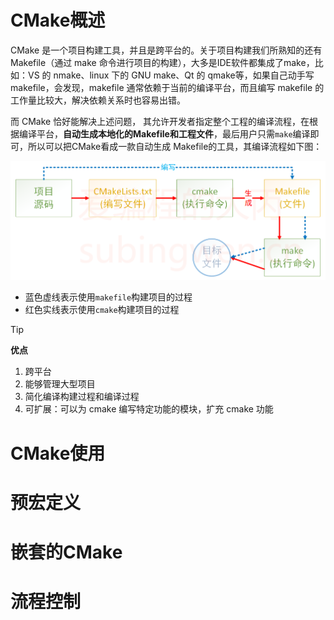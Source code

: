 # CMake概述

CMake 是一个项目构建工具，并且是跨平台的。关于项目构建我们所熟知的还有Makefile（通过 make 命令进行项目的构建），大多是IDE软件都集成了make，比如：VS 的 nmake、linux 下的 GNU make、Qt 的 qmake等，如果自己动手写 makefile，会发现，makefile 通常依赖于当前的编译平台，而且编写 makefile 的工作量比较大，解决依赖关系时也容易出错。

而 CMake 恰好能解决上述问题， 其允许开发者指定整个工程的编译流程，在根据编译平台，**自动生成本地化的Makefile和工程文件**，最后用户只需`make`编译即可，所以可以把CMake看成一款自动生成 Makefile的工具，其编译流程如下图：

![](../../image/cmake编译流程.png)

* 蓝色虚线表示使用`makefile`构建项目的过程
* 红色实线表示使用`cmake`构建项目的过程

> [!TIP]
> **优点**
> 1. 跨平台
> 2. 能够管理大型项目
> 3. 简化编译构建过程和编译过程
> 4. 可扩展：可以为 cmake 编写特定功能的模块，扩充 cmake 功能

# CMake使用

# 预宏定义

# 嵌套的CMake

# 流程控制